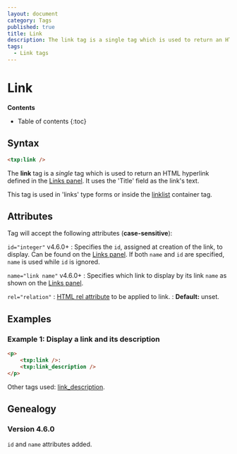 ```yaml
---
layout: document
category: Tags
published: true
title: Link
description: The link tag is a single tag which is used to return an HTML hyperlink defined in the Links panel.
tags:
  - Link tags
---
```


# Link

**Contents**

* Table of contents
{:toc}

## Syntax

~~~ html
<txp:link />
~~~

The **link** tag is a *single* tag which is used to return an HTML hyperlink defined in the [Links panel](/administration/links-panel). It uses the 'Title' field as the link's text.

This tag is used in 'links' type forms or inside the [linklist](/tags/linklist) container tag.

## Attributes

Tag will accept the following attributes (**case-sensitive**):

`id="integer"` <span class="footnote warning">v4.6.0+</span>
: Specifies the `id`, assigned at creation of the link, to display. Can be found on the [Links panel](/administration/links-panel). If both `name` and `id` are specified, `name` is used while `id` is ignored.

`name="link name"` <span class="footnote warning">v4.6.0+</span>
: Specifies which link to display by its link `name` as shown on the [Links panel](/administration/links-panel).

`rel="relation"`
: [HTML rel attribute](https://developer.mozilla.org/en-US/docs/Web/HTML/Link_types) to be applied to link.
: **Default:** unset.

## Examples

### Example 1: Display a link and its description

~~~ html
<p>
    <txp:link />:
    <txp:link_description />
</p>
~~~

Other tags used: [link_description](/tags/link_description).

## Genealogy

### Version 4.6.0

`id` and `name` attributes added.
